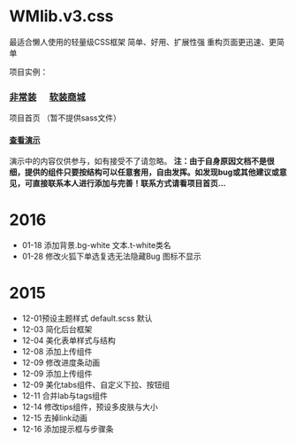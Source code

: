 # WMlib.v3.css
最适合懒人使用的轻量级CSS框架
简单、好用、扩展性强 重构页面更迅速、更简单


项目实例：
<h3><a href="http://www.fcz.cn" target="_blank">非常装</a>&nbsp;&nbsp;&nbsp;&nbsp;&nbsp;&nbsp;<a href="http://mall.fcz.cn" target="_blank">软装商城</a></h3>



项目首页 （暂不提供sass文件）
<h4><a href="http://oilan.com.cn/wm/" target="_blank">查看演示</a> </h4>
演示中的内容仅供参与，如有接受不了请忽略。
<b>注：由于自身原因文档不是很细，提供的组件只要按结构可以任意套用，自由发挥。如发现bug或其他建议或意见，可直接联系本人进行添加与完善！联系方式请看项目首页…</b>



# 2016
* 01-18 添加背景.bg-white   文本.t-white类名
* 01-28 修改火狐下单选复选无法隐藏Bug 图标不显示


# 2015
* 12-01预设主题样式 default.scss 默认
* 12-03 简化后台框架
* 12-04 美化表单样式与结构
* 12-08 添加上传组件
* 12-09 修改进度条动画 
* 12-09 添加上传组件
* 12-09 美化tabs组件、自定义下拉、按钮组
* 12-11 合并lab与tags组件
* 12-14 修改tips组件，预设多皮肤与大小
* 12-15 去掉link动画
* 12-16 添加提示框与步骤条


